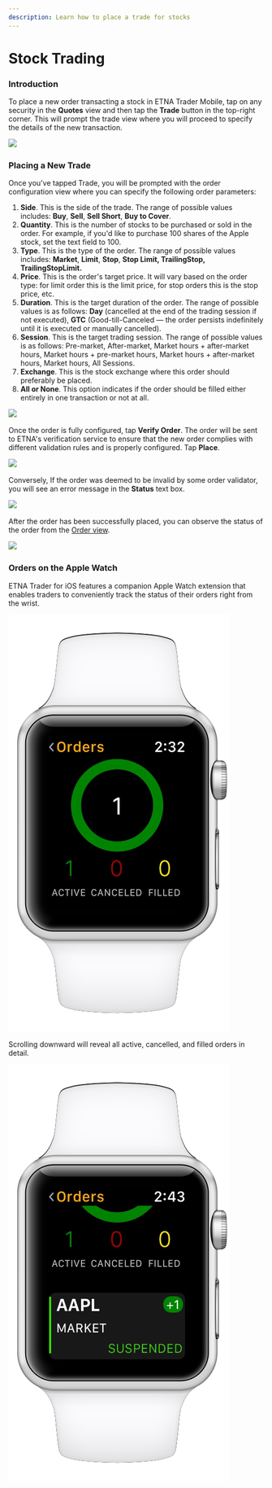 ```yaml
---
description: Learn how to place a trade for stocks
---
```


# Stock Trading

### Introduction

To place a new order transacting a stock in ETNA Trader Mobile, tap on any security in the **Quotes** view and then tap the **Trade** button in the top-right corner. This will prompt the trade view where you will proceed to specify the details of the new transaction.

![](<../../../../.gitbook/assets/img\_ff96693f5a2f-1\_iphonexspacegrey\_portrait (1).png>)

### Placing a New Trade

Once you've tapped Trade, you will be prompted with the order configuration view where you can specify the following order parameters:

1. **Side**. This is the side of the trade. The range of possible values includes: **Buy**, **Sell**, **Sell Short**, **Buy to Cover**.
2. **Quantity**. This is the number of stocks to be purchased or sold in the order. For example, if you'd like to purchase 100 shares of  the Apple stock, set the text field to 100.
3. **Type**. This is the type of the order. The range of possible values includes: **Market**, **Limit**, **Stop**, **Stop Limit, TrailingStop, TrailingStopLimit.**
4. **Price**. This is the order's target price. It will vary based on the order type: for limit order this is the limit price, for stop orders this is the stop price, etc.
5. **Duration**. This is the target duration of the order. The range of possible values is as follows: **Day** (cancelled at the end of the trading session if not executed), **GTC** (Good-till-Canceled — the order persists indefinitely until it is executed or manually cancelled).
6. **Session**. This is the target trading session. The range of possible values is as follows: Pre-market, After-market, Market hours + after-market hours, Market hours + pre-market hours, Market hours + after-market hours,  Market hours, All Sessions.
7. **Exchange**. This is the stock exchange where this order should preferably be placed.
8. **All or None**. This option indicates if the order should be filled either entirely in one transaction or not at all.

![](../../../../.gitbook/assets/img\_2b534b44cb96-1\_iphonexspacegrey\_portrait.png)

Once the order is fully configured, tap **Verify Order**. The order will be sent to ETNA's verification service to ensure that the new order complies with different validation rules and is properly configured. Tap **Place**.

![](../../../../.gitbook/assets/img\_989001a15890-1\_iphonexspacegrey\_portrait.png)

Conversely, If the order was deemed to be invalid by some order validator, you will see an error message in the **Status** text box.

![](../../../../.gitbook/assets/assets\_-lg87vekkhvglbrecnrm\_-lg8mbk\_qfyofjupdere\_-lg8mdeseo619dq-qx9m\_img\_0065\_iphonexspacegrey\_portrait.png)

After the order has been successfully placed, you can observe the status of the order from the [Order view](../../orders-view.md).

![](../../../../.gitbook/assets/img\_0972f1d73547-1\_iphonexspacegrey\_portrait.png)

### Orders on the Apple Watch

ETNA Trader for iOS features a companion Apple Watch extension that enables traders to conveniently track the status of their orders right from the wrist.

![](../../../../.gitbook/assets/silver-white-band-5.png)

Scrolling downward will reveal all active, cancelled, and filled orders in detail.

![](../../../../.gitbook/assets/silver-white-band-6.png)
